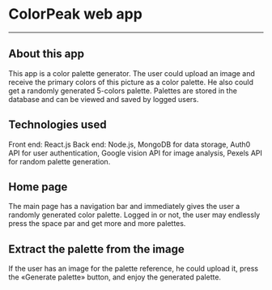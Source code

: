 
# ColorPeak web app
---
## About this app

This app is a color palette generator. The user could upload an image and receive the primary colors of this picture as a color palette. He also could get a randomly generated 5-colors palette. Palettes are stored in the database and can be viewed and saved by logged users. 

## Technologies used

Front end: React.js
Back end: Node.js, MongoDB for data storage, Auth0 API for user authentication, Google vision API for image analysis, Pexels API for random palette generation. 

## Home page

The main page has a navigation bar and immediately gives the user a randomly generated color palette. Logged in or not, the user may endlessly press the space par and get more and more palettes. 

## Extract the palette from the image

If the user has an image for the palette reference, he could upload it, press the «Generate palette» button, and enjoy the generated palette. 